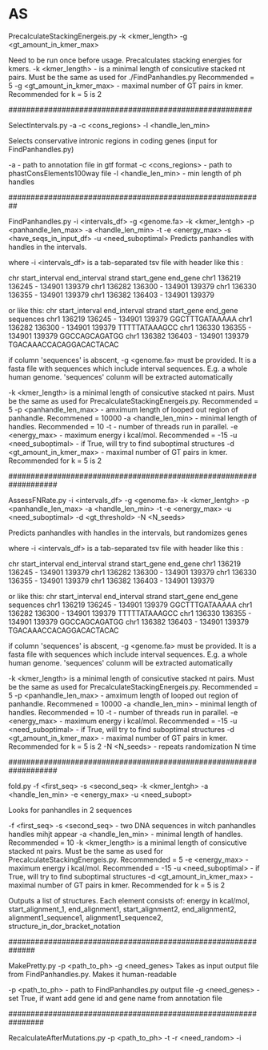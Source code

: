 # AS

PrecalculateStackingEnergeis.py -k <kmer_length> -g <gt_amount_in_kmer_max>

Need to be run once before usage. Precalculates stacking energies for kmers. 
-k <kmer_length> - is a minimal length of consicutive stacked nt pairs. Must be the same as used for ./FindPanhandles.py Recommended = 5
-g <gt_amount_in_kmer_max> - maximal number of GT pairs in kmer. Recommended for k = 5 is 2

#######################################################

SelectIntervals.py -a <annotation> -c <cons_regions> -l <handle_len_min> 

Selects conservative intronic regions in coding genes (input for FindPanhandles.py)

-a <annotation> - path to annotation file in gtf format
-c <cons_regions>  - path to phastConsElements100way file
-l <handle_len_min> - min length of ph handles

##########################################################

FindPanhandles.py -i <intervals_df> -g <genome.fa> -k <kmer_lentgh> -p <panhandle_len_max>  -a <handle_len_min> -t <threads> -e <energy_max> -s <have_seqs_in_input_df> -u <need_suboptimal>
Predicts panhandles with handles in the intervals. 

where -i <intervals_df> is a tab-separated tsv file with header like this :

chr     start_interval  end_interval    strand  start_gene      end_gene
chr1    136219  		136245  		-       134901  		139379
chr1    136282  		136300  		-       134901  		139379
chr1    136330  		136355  		-       134901  		139379
chr1    136382  		136403  		-       134901  		139379

or like this:
chr     start_interval  end_interval    strand  start_gene      end_gene	sequences
chr1    136219  		136245  		-       134901  		139379		GGCTTTGATAAAAA
chr1    136282  		136300  		-       134901  		139379		TTTTTATAAAGCC
chr1    136330  		136355  		-       134901  		139379		GGCCAGCAGATGG
chr1    136382  		136403  		-       134901  		139379		TGACAAACCACAGGACACTACAC

if column 'sequences' is abscent, -g <genome.fa> must be provided. It is a fasta file with sequences which include interval sequences. E.g. a whole human genome. 'sequences' colunm will be extracted automatically

-k <kmer_length> is a minimal length of consicutive stacked nt pairs. Must be the same as used for PrecalculateStackingEnergeis.py. Recommended = 5
-p <panhandle_len_max> - amximum length of looped out region of panhandle. Recommened = 10000
-a <handle_len_min> - minimal length of handles. Recommended = 10
-t <threads> - number of threads run in parallel. 
-e <energy_max> - maximum energy i kcal/mol. Recommended = -15
-u <need_suboptimal> - if True, will try to find suboptimal structures
-d <gt_amount_in_kmer_max> - maximal number of GT pairs in kmer. Recommended for k = 5 is 2

###################################################################

AssessFNRate.py -i <intervals_df> -g <genome.fa> -k <kmer_lentgh> -p <panhandle_len_max> -a <handle_len_min> -t <threads> -e <energy_max> -u <need_suboptimal> -d <gt_threshold> -N <N_seeds>

Predicts panhandles with handles in the intervals, but randomizes genes

where -i <intervals_df> is a tab-separated tsv file with header like this :

chr     start_interval  end_interval    strand  start_gene      end_gene
chr1    136219  		136245  		-       134901  		139379
chr1    136282  		136300  		-       134901  		139379
chr1    136330  		136355  		-       134901  		139379
chr1    136382  		136403  		-       134901  		139379

or like this:
chr     start_interval  end_interval    strand  start_gene      end_gene	sequences
chr1    136219  		136245  		-       134901  		139379		GGCTTTGATAAAAA
chr1    136282  		136300  		-       134901  		139379		TTTTTATAAAGCC
chr1    136330  		136355  		-       134901  		139379		GGCCAGCAGATGG
chr1    136382  		136403  		-       134901  		139379		TGACAAACCACAGGACACTACAC

if column 'sequences' is abscent, -g <genome.fa> must be provided. It is a fasta file with sequences which include interval sequences. E.g. a whole human genome. 'sequences' colunm will be extracted automatically

-k <kmer_length> is a minimal length of consicutive stacked nt pairs. Must be the same as used for PrecalculateStackingEnergeis.py. Recommended = 5
-p <panhandle_len_max> - amximum length of looped out region of panhandle. Recommened = 10000
-a <handle_len_min> - minimal length of handles. Recommended = 10
-t <threads> - number of threads run in parallel. 
-e <energy_max> - maximum energy i kcal/mol. Recommended = -15
-u <need_suboptimal> - if True, will try to find suboptimal structures
-d <gt_amount_in_kmer_max> - maximal number of GT pairs in kmer. Recommended for k = 5 is 2
-N <N_seeds> - repeats randomization N time

###################################################################

fold.py -f <first_seq> -s <second_seq> -k <kmer_lentgh> -a <handle_len_min> -e <energy_max> -u <need_subopt>

Looks for panhandles in 2 sequences

-f <first_seq> -s <second_seq> - two DNA sequences in witch panhandles handles mihjt appear
-a <handle_len_min> - minimal length of handles. Recommended = 10
-k <kmer_length> is a minimal length of consicutive stacked nt pairs. Must be the same as used for PrecalculateStackingEnergeis.py. Recommended = 5
-e <energy_max> - maximum energy i kcal/mol. Recommended = -15
-u <need_suboptimal> - if True, will try to find suboptimal structures
-d <gt_amount_in_kmer_max> - maximal number of GT pairs in kmer. Recommended for k = 5 is 2

Outputs a list of structures. Each element consists of:
energy in kcal/mol, start_alignment_1, end_alignment1, start_alignment2, end_alignment2, alignment1_sequence1, alignment1_sequence2, structure_in_dor_bracket_notation

##############################################################

MakePretty.py -p <path_to_ph> -g <need_genes>
Takes as input output file from FindPanhandles.py. Makes it human-readable

-p <path_to_ph> - path to FindPanhandles.py output file
-g <need_genes> - set True, if want add gene id and gene name from annotation file

################################################################

RecalculateAfterMutations.py -p <path_to_ph> -t <threads> -r <need_random> -i <title> -m <path_to_mut> -w <path_to_ph_with_mut>

Takes file with panhandles and coords of mutations as input. Intersects panhandle handles and mutations. Recalculates energies of ph after mutations introduction. Recalculates energies of the ph with mutations in the same positions but in random nt (from 2 not taken). 
Alternatevely can take file with intersected panhandles and mutations as input and just perform recalculation of energies and shuffling.

-p <path_to_ph> - path to input table with panahndles
-m <path_to_mut> - path to mutations file
OR
-w <path_to_ph_with_mut> - path to file with panhandles and mutations

-t <threads> - number of threads to run in parallel
-r <need_random> - if need recalculating energies for random mutations
-i <title> - additional title for the files 
  
################################################################
  
./Make_big_bed.R ../python_scripts/folding_pretty_copy/out/panhandles_preprocessed.tsv 'all_panhandles'

Makes bed and bigbed from standard panhandle file

################################################################

./Make_handles.R

Makes bed4 from all (left AND right) handles

#################################################################

./TestMutDensity.R path.to.gr1 path.togr2 path.to.mut

Performs Puasson test for mutations density enrichment in target intervas versus population of intervals

#################################################################

